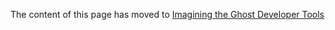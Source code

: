 The content of this page has moved to [Imagining the Ghost Developer Tools](https://github.com/TryGhost/Ghost/wiki/Imagining-the-Ghost-Developer-Tools)